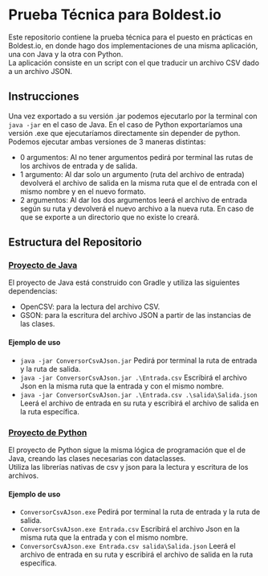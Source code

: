 # Prueba Técnica para Boldest.io
Este repositorio contiene la prueba técnica para el puesto en prácticas en Boldest.io, en donde hago dos implementaciones de una misma aplicación, una con Java y la otra con Python.
<br/>La aplicación consiste en un script con el que traducir un archivo CSV dado a un archivo JSON.
## Instrucciones
Una vez exportado a su versión .jar podemos ejecutarlo por la terminal con `java -jar` en el caso de Java.
En el caso de Python exportaríamos una versión .exe que ejecutaríamos directamente sin depender de python.
Podemos ejecutar ambas versiones de 3 maneras distintas:
- 0 argumentos: Al no tener argumentos pedirá por terminal las rutas de los archivos de entrada y de salida.
- 1 argumento:  Al dar solo un argumento (ruta del archivo de entrada) devolverá el archivo de salida en la misma ruta que el de entrada con el mismo nombre y en el nuevo formato.
- 2 argumentos: Al dar los dos argumentos leerá el archivo de entrada según su ruta y devolverá el nuevo archivo a la nueva ruta. En caso de que se exporte a un directorio que no existe lo creará.
## Estructura del Repositorio
### [Proyecto de Java](https://github.com/PabloParapar/PT_Boldestio/tree/main/PT_Boldestio_Java)
El proyecto de Java está construido con Gradle y utiliza las siguientes dependencias:
- OpenCSV: para la lectura del archivo CSV.
- GSON: para la escritura del archivo JSON a partir de las instancias de las clases.
#### Ejemplo de uso
- `java -jar ConversorCsvAJson.jar` Pedirá por terminal la ruta de entrada y la ruta de salida.
- `java -jar ConversorCsvAJson.jar .\Entrada.csv` Escribirá el archivo Json en la misma ruta que la entrada y con el mismo nombre.
- `java -jar ConversorCsvAJson.jar .\Entrada.csv .\salida\Salida.json` Leerá el archivo de entrada en su ruta y escribirá el archivo de salida en la ruta específica.
### [Proyecto de Python](https://github.com/PabloParapar/PT_Boldestio/tree/main/PT_Boldestio_Python)
El proyecto de Python sigue la misma lógica de programación que el de Java, creando las clases necesarias con dataclasses.<br/>Utiliza las librerías nativas de csv y json para la lectura y escritura de los archivos.
#### Ejemplo de uso
- `ConversorCsvAJson.exe` Pedirá por terminal la ruta de entrada y la ruta de salida.
- `ConversorCsvAJson.exe Entrada.csv` Escribirá el archivo Json en la misma ruta que la entrada y con el mismo nombre.
- `ConversorCsvAJson.exe Entrada.csv salida\Salida.json` Leerá el archivo de entrada en su ruta y escribirá el archivo de salida en la ruta específica.
